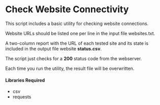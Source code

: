 #   Check Website Connectivity


This script includes a basic utility for checking website connections.


Website URLs should be listed one per line in the input file websites.txt.


A two-column report with the URL of each tested site and its state is included in the output file website **status.csv**.


The script just checks for a **200** status code from the webserver.


Each time you run the utility, the result file will be overwritten.


#### Libraries Required

-   csv
-   requests